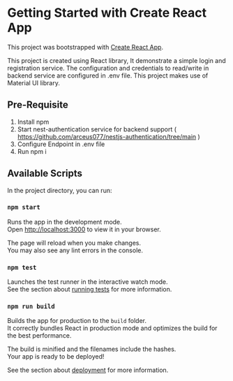 # Getting Started with Create React App

This project was bootstrapped with [Create React App](https://github.com/facebook/create-react-app).

This project is created using React library, It demonstrate a simple login and registration service. The configuration and credentials to read/write in backend service are configured in .env file. This project makes use of Material UI library.

## Pre-Requisite

1. Install npm
2. Start nest-authentication service for backend support ( https://github.com/arceus077/nestjs-authentication/tree/main )
3. Configure Endpoint in .env file
4. Run npm i

## Available Scripts

In the project directory, you can run:

### `npm start`

Runs the app in the development mode.\
Open [http://localhost:3000](http://localhost:3000) to view it in your browser.

The page will reload when you make changes.\
You may also see any lint errors in the console.

### `npm test`

Launches the test runner in the interactive watch mode.\
See the section about [running tests](https://facebook.github.io/create-react-app/docs/running-tests) for more information.

### `npm run build`

Builds the app for production to the `build` folder.\
It correctly bundles React in production mode and optimizes the build for the best performance.

The build is minified and the filenames include the hashes.\
Your app is ready to be deployed!

See the section about [deployment](https://facebook.github.io/create-react-app/docs/deployment) for more information.
